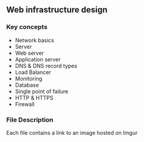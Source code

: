 ## Web infrastructure design
### Key concepts
- Network basics
- Server
- Web server
- Application server
- DNS & DNS record types
- Load Balancer
- Monitoring
- Database
- Single point of failure
- HTTP & HTTPS
- Firewall
### File Description
Each file contains a link to an image hosted on Imgur
